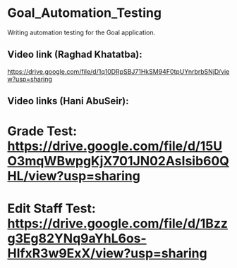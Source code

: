 # Goal_Automation_Testing
Writing automation testing for the Goal application.

## Video link (Raghad Khatatba):
https://drive.google.com/file/d/1q10DRpSBJ71HkSM94F0tpUYnrbrbSNjD/view?usp=sharing

## Video links (Hani AbuSeir):
# Grade Test: https://drive.google.com/file/d/15UO3mqWBwpgKjX701JN02AsIsib60QHL/view?usp=sharing
# Edit Staff Test: https://drive.google.com/file/d/1Bzzg3Eg82YNq9aYhL6os-HIfxR3w9ExX/view?usp=sharing
